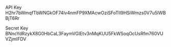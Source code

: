 
API Key
H2hr7bWmqfTbWNGkOF74lv4nmFP9XMAcwOziSFoTlI9HSiWmzs0V7u5lWBBjT6Rr

Secret Key
BNncYdRzykX8G0HbCaL3FaymVGIEtv3nMqKUU5FkWSoqOcUsRfm760VUVZjmIFDV
